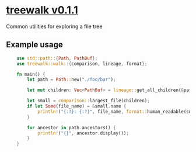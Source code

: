 # [treewalk v0.1.1](https://crates.io/crates/treewalk)
Common utilities for exploring a file tree

## Example usage
```rust
    use std::path::{Path, PathBuf};
    use treewalk::walk::{comparison, lineage, format};

    fn main() {
        let path = Path::new("./foo/bar");

        let mut children: Vec<PathBuf> = lineage::get_all_children(&path.to_path_buf());

        let small = comparison::largest_file(children);
        if let Some(file_name) = &small.name {
            println!("{:?}: {:?}", file_name, format::human_readable(small.size));
        }

        for ancestor in path.ancestors() {
            println!("{}", ancestor.display());
        }
    }

```
